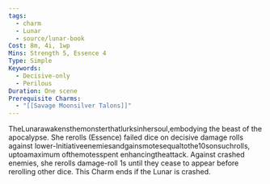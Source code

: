 ```yaml
---
tags:
  - charm
  - Lunar
  - source/lunar-book
Cost: 8m, 4i, 1wp
Mins: Strength 5, Essence 4
Type: Simple
Keywords:
  - Decisive-only
  - Perilous
Duration: One scene
Prerequisite Charms:
  - "[[Savage Moonsilver Talons]]"
---
```

TheLunarawakensthemonsterthatlurksinhersoul,embodying the beast of the apocalypse. She rerolls (Essence) failed dice on decisive damage rolls against lower-Initiativeenemiesandgainsmotesequaltothe10sonsuchrolls, uptoamaximum ofthemotesspent enhancingtheattack. Against crashed enemies, she rerolls damage-roll 1s until they cease to appear before rerolling other dice. This Charm ends if the Lunar is crashed.
